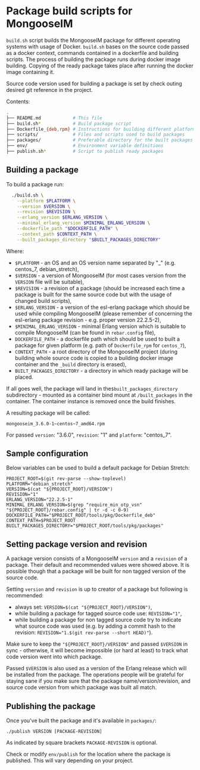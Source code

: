 # Package build scripts for MongooseIM

`build.sh` script builds the MongooseIM package for different operating systems
with usage of Docker. `build.sh` bases on the source code passed as a docker
context, commands contained in a dockerfile and building scripts. The process of
building the package runs during docker image building. Copying of the ready
package takes place after running the docker image containing it.

Source code version used for building a package is set by check outing desired
git reference in the project.

Contents:

```sh
.
├── README.md            # This file
├── build.sh*            # Build package script
├── Dockerfile_{deb,rpm} # Instructions for building different platforms packages
├── scripts/             # Files and scripts used to build packages
├── packages/            # Preferable directory for the built packages
├── env/                 # Environment variable definitions
├── publish.sh*          # Script to publish ready packages
```


## Building a package

To build a package run:

```sh
  ./build.sh \
    --platform $PLATFORM \
    --version $VERSION \
    --revision $REVISION \
    --erlang_version $ERLANG_VERSION \
    --minimal_erlang_version $MINIMAL_ERLANG_VERSION \
    --dockerfile_path "$DOCKERFILE_PATH" \
    --context_path $CONTEXT_PATH \
    --built_packages_directory "$BUILT_PACKAGES_DIRECTORY"
```

Where:

* `$PLATFORM` - an OS and an OS version name separated by "_" (e.g. centos_7,
debian_stretch),
* `$VERSION` - a version of MongooseIM (for most cases version from the `VERSION`
file will be suitable),
* `$REVISION` - a revision of a package (should be increased each time a package
is built for the same source code but with the usage of changed build scripts),
* `$ERLANG_VERSION` - a version of the esl-erlang package which should be used
while compiling MongooseIM (please remember of concerning the esl-erlang package
revision - e.g. proper version 22.2.5-2),
* `$MINIMAL_ERLANG_VERSION` - minimal Erlang version which is suitable to compile
MongooseIM (can be found in `rebar.config` file),
* `DOCKERFILE_PATH` - a dockerfile path which should be used to built a package
for given platform (e.g. path of `Dockerfile_rpm` for `centos_7`),
* `CONTEXT_PATH` - a root directory of the MongooseIM project (during building
whole source code is copied to a building docker image container and the `_build`
directory is erased),
* `BUILT_PACKAGES_DIRECTORY` - a directory in which ready package will be placed.

If all goes well, the package will land in the`$built_packages_directory`
subdirectory - mounted as a container bind mount at `/built_packages` in the
container. The container instance is removed once the build finishes.

A resulting package will be called:

```
mongooseim_3.6.0-1~centos~7_amd64.rpm
```
For passed `version`: "3.6.0", `revision`: "1" and `platform`: "centos_7".

## Sample configuration

Below variables can be used to build a default package for Debian Stretch:

```
PROJECT_ROOT=$(git rev-parse --show-toplevel)
PLATFORM="debian_stretch"
VERSION=$(cat "${PROJECT_ROOT}/VERSION")
REVISION="1"
ERLANG_VERSION="22.2.5-1"
MINIMAL_ERLANG_VERSION=$(grep "require_min_otp_vsn" "${PROJECT_ROOT}/rebar.config" | tr -d -c 0-9)
DOCKERFILE_PATH="$PROJECT_ROOT/tools/pkg/Dockerfile_deb"
CONTEXT_PATH=$PROJECT_ROOT
BUILT_PACKAGES_DIRECTORY="$PROJECT_ROOT/tools/pkg/packages"
```

## Setting package version and revision

A package version consists of a MongooseIM `version` and a `revision` of a package. 
Their default and recommended values were showed above. It is possible though
that a package will be built for non tagged version of the source code.

Setting `version` and `revision` is up to creator of a package but following is
recommended:

* always set: `VERSION=$(cat "${PROJECT_ROOT}/VERSION")`,
* while building a package for tagged source code use: `REVISION="1"`,
* while building a package for non tagged source code try to indicate what source
code was used (e.g. by adding a commit hash to the revision: 
`REVISION="1.$(git rev-parse --short HEAD)"`).

Make sure to keep the `"${PROJECT_ROOT}/VERSION"` and passed `$VERSION`
in sync - otherwise, it will become impossible (or hard at least) to track
what code version went into which package.

Passed `$VERSION` is also used as a version of the Erlang release which will
be installed from the package. The operations people will be grateful for staying
sane if you make sure that the package name/version/revision, and source code
version from which package was built all match.

## Publishing the package

Once you've built the package and it's available in `packages/`:

```
./publish VERSION [PACKAGE-REVISION]
```

As indicated by square brackets `PACKAGE-REVISION` is optional.

Check or modify `env/publish` for the location where the package is published.
This will vary depending on your project.
